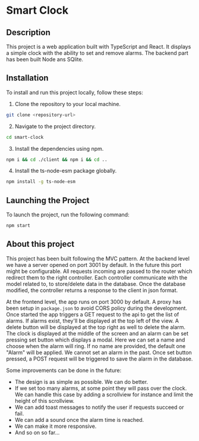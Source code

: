 # Smart Clock

## Description

This project is a web application built with TypeScript and React. It displays a simple clock with the ability to set and remove alarms.
The backend part has been built Node ans SQlite.

## Installation

To install and run this project locally, follow these steps:

1. Clone the repository to your local machine.

```bash
git clone <repository-url>
```

2. Navigate to the project directory.

```bash
cd smart-clock
```

3. Install the dependencies using npm.

```bash
npm i && cd ./client && npm i && cd ..
```

4. Install the ts-node-esm package globally.

```bash
npm install -g ts-node-esm
```

## Launching the Project

To launch the project, run the following command:

```bash
npm start
```

## About this project

This project has been built following the MVC pattern.
At the backend level we have a server opened on port 3001 by default. In the future this port might be configurable. All requests incoming are passed to the router which redirect them to the right controller.
Each controller communicate with the model related to, to store/delete data in the database.
Once the database modified, the controller returns a response to the client in json format.

At the frontend level, the app runs on port 3000 by default. A proxy has been setup in `package.json` to avoid CORS policy during the development. Once started the app triggers a GET request to the api to get the list of alarms. If alarms exist, they'll be displayed at the top left of the view. A delete button will be displayed at the top right as well to delete the alarm.
The clock is displayed at the middle of the screen and an alarm can be set pressing set button which displays a modal. Here we can set a name and choose when the alarm will ring. If no name are provided, the default one "Alarm" will be applied. We cannot set an alarm in the past. Once set button pressed, a POST request will be triggered to save the alarm in the database.

Some improvements can be done in the future:

- The design is as simple as possible. We can do better.
- If we set too many alarms, at some point they will pass over the clock. We can handle this case by adding a scrollview for instance and limit the height of this scrollview.
- We can add toast messages to notify the user if requests succeed or fail.
- We can add a sound once the alarm time is reached.
- We can make it more responsive.
- And so on so far...
